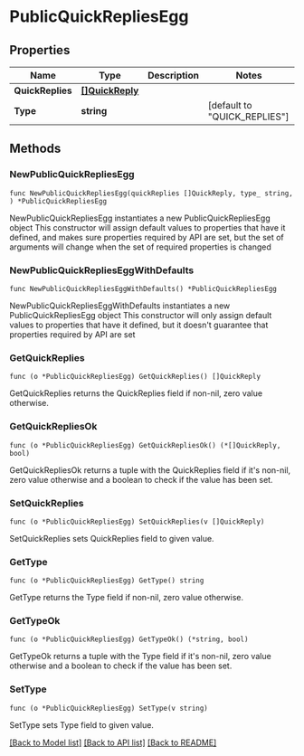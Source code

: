 # PublicQuickRepliesEgg

## Properties

Name | Type | Description | Notes
------------ | ------------- | ------------- | -------------
**QuickReplies** | [**[]QuickReply**](QuickReply.md) |  | 
**Type** | **string** |  | [default to "QUICK_REPLIES"]

## Methods

### NewPublicQuickRepliesEgg

`func NewPublicQuickRepliesEgg(quickReplies []QuickReply, type_ string, ) *PublicQuickRepliesEgg`

NewPublicQuickRepliesEgg instantiates a new PublicQuickRepliesEgg object
This constructor will assign default values to properties that have it defined,
and makes sure properties required by API are set, but the set of arguments
will change when the set of required properties is changed

### NewPublicQuickRepliesEggWithDefaults

`func NewPublicQuickRepliesEggWithDefaults() *PublicQuickRepliesEgg`

NewPublicQuickRepliesEggWithDefaults instantiates a new PublicQuickRepliesEgg object
This constructor will only assign default values to properties that have it defined,
but it doesn't guarantee that properties required by API are set

### GetQuickReplies

`func (o *PublicQuickRepliesEgg) GetQuickReplies() []QuickReply`

GetQuickReplies returns the QuickReplies field if non-nil, zero value otherwise.

### GetQuickRepliesOk

`func (o *PublicQuickRepliesEgg) GetQuickRepliesOk() (*[]QuickReply, bool)`

GetQuickRepliesOk returns a tuple with the QuickReplies field if it's non-nil, zero value otherwise
and a boolean to check if the value has been set.

### SetQuickReplies

`func (o *PublicQuickRepliesEgg) SetQuickReplies(v []QuickReply)`

SetQuickReplies sets QuickReplies field to given value.


### GetType

`func (o *PublicQuickRepliesEgg) GetType() string`

GetType returns the Type field if non-nil, zero value otherwise.

### GetTypeOk

`func (o *PublicQuickRepliesEgg) GetTypeOk() (*string, bool)`

GetTypeOk returns a tuple with the Type field if it's non-nil, zero value otherwise
and a boolean to check if the value has been set.

### SetType

`func (o *PublicQuickRepliesEgg) SetType(v string)`

SetType sets Type field to given value.



[[Back to Model list]](../README.md#documentation-for-models) [[Back to API list]](../README.md#documentation-for-api-endpoints) [[Back to README]](../README.md)


